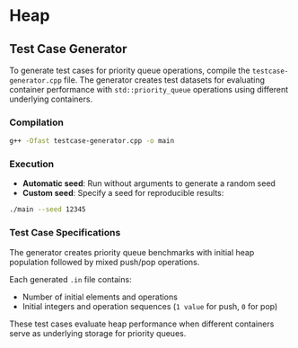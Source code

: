 # Heap

## Test Case Generator

To generate test cases for priority queue operations, compile the `testcase-generator.cpp` file. The generator creates test datasets for evaluating container performance with `std::priority_queue` operations using different underlying containers.

### Compilation

```sh
g++ -Ofast testcase-generator.cpp -o main
```

### Execution

- **Automatic seed**: Run without arguments to generate a random seed
- **Custom seed**: Specify a seed for reproducible results:

```sh
./main --seed 12345
```

### Test Case Specifications

The generator creates priority queue benchmarks with initial heap population followed by mixed push/pop operations.

Each generated `.in` file contains:
- Number of initial elements and operations
- Initial integers and operation sequences (`1 value` for push, `0` for pop)

These test cases evaluate heap performance when different containers serve as underlying storage for priority queues.